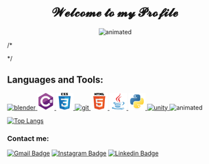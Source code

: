 <h1 align="center">𝓦𝓮𝓵𝓬𝓸𝓶𝓮 𝓽𝓸 𝓶𝔂 𝓟𝓻𝓸𝓯𝓲𝓵𝓮 </h1>

<p align="center">
  <img src="https://archzine.fr/wp-content/uploads/2018/11/belle-id%C3%A9e-d-image-fond-d-%C3%A9cran-paysage-fond-d-%C3%A9cran-styl%C3%A9-pour-fille-wallpaper-pour-ordinadeur-color%C3%A9-paysage-foret-et-riviere.jpg" alt="animated" />
</p>


/*<p align="center">
  
</p>*/

## Languages and Tools:
<p>
<a href="https://www.blender.org/" target="_blank"> <img src="https://download.blender.org/branding/community/blender_community_badge_white.svg" alt="blender" width="40" height="40"/> </a>
<a href="https://www.w3schools.com/cs/" target="_blank"> <img src="https://raw.githubusercontent.com/devicons/devicon/master/icons/csharp/csharp-original.svg" alt="csharp" width="40" height="40"/> </a>
<a href="https://www.w3schools.com/css/" target="_blank"> <img src="https://raw.githubusercontent.com/devicons/devicon/master/icons/css3/css3-original-wordmark.svg" alt="css3" width="40" height="40"/> </a>
<a href="https://git-scm.com/" target="_blank"> <img src="https://www.vectorlogo.zone/logos/git-scm/git-scm-icon.svg" alt="git" width="40" height="40"/> </a>
<a href="https://www.w3.org/html/" target="_blank"> <img src="https://raw.githubusercontent.com/devicons/devicon/master/icons/html5/html5-original-wordmark.svg" alt="html5" width="40" height="40"/> </a>
<a href="https://www.java.com" target="_blank"> <img src="https://raw.githubusercontent.com/devicons/devicon/master/icons/java/java-original.svg" alt="java" width="40" height="40"/> </a>
<a href="https://www.python.org" target="_blank"> <img src="https://raw.githubusercontent.com/devicons/devicon/master/icons/python/python-original.svg" alt="python" width="40" height="40"/> </a>
<a href="https://unity.com/" target="_blank"> <img src="https://www.vectorlogo.zone/logos/unity3d/unity3d-icon.svg" alt="unity" width="40" height="40"/> </a>
  <img src="https://www.olybop.fr/wp-content/uploads/2016/04/inspiration-gif-design-5.gif" alt="animated" />
</p>

[![Top Langs](https://github-readme-stats.vercel.app/api/top-langs/?username=Xeloris&theme=radical)](https://github.com/anuraghazra/github-readme-stats)

### Contact me:
[![Gmail Badge](https://img.shields.io/badge/-mehdi.blal94@gmail.com-c14438?style=flat-square&logo=Gmail&logoColor=white&link=mailto:mehdi.blal94@gmail.com)](mailto:mehdi.blal94@gmail.com)
[![Instagram Badge](https://img.shields.io/badge/-Instagram-F44747?style=flat-square&labelColor=F44747&logo=instagram&logoColor=white&link=https://instagram.com/_mehdi_blal)](https://instagram.com/_mehdi_blal) 
[![Linkedin Badge](https://img.shields.io/badge/-Linkedin-blue?style=flat-square&logo=Linkedin&logoColor=white&link=https://www.linkedin.com/in/mehdi-blal-404a871a1/)](https://www.linkedin.com/in/mehdi-blal-404a871a1/)

